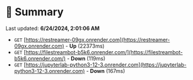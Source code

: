 # 📖 Summary
Last updated: **6/24/2024, 2:01:06 AM**

- `GET` [https://restreamer-09gx.onrender.com](https://restreamer-09gx.onrender.com) - **Up** (22373ms)
- `GET` [https://filestreambot-b5k6.onrender.com/](https://filestreambot-b5k6.onrender.com/) - **Down** (119ms)
- `GET` [https://jupyterlab-python3-12-3.onrender.com](https://jupyterlab-python3-12-3.onrender.com) - **Down** (167ms)
